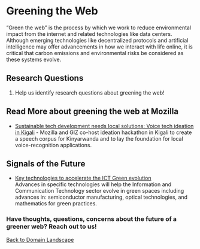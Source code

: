 # Greening the Web

“Green the web” is the process by which we work to reduce environmental impact from the internet and related technologies like data centers. Although emerging technologies like decentralized protocols and artificial intelligence may offer advancements in how we interact with life online, it is critical that carbon emissions and environmental risks be considered as these systems evolve.

## Research Questions
1. Help us identify research questions about greening the web!

## Read More about greening the web at Mozilla
* [Sustainable tech development needs local solutions: Voice tech ideation in Kigali](https://medium.com/mozilla-open-innovation/sustainable-tech-development-needs-local-solutions-voice-tech-ideation-in-kigali-ec8dd33e0823) - Mozilla and GIZ co-host ideation hackathon in Kigali to create a speech corpus for Kinyarwanda and to lay the foundation for local voice-recognition applications. 

## Signals of the Future
* [Key technologies to accelerate the ICT Green evolution](https://arxiv.org/abs/1903.09627v1)
<br>Advances in specific technologies will help the Information and Communication Technology sector evolve in green spaces including advances in: semiconductor manufacturing, optical technologies, and mathematics for green practices.





### Have thoughts, questions, concerns about the future of a greener web? Reach out to us!



[Back to Domain Landscape](/landscape)
